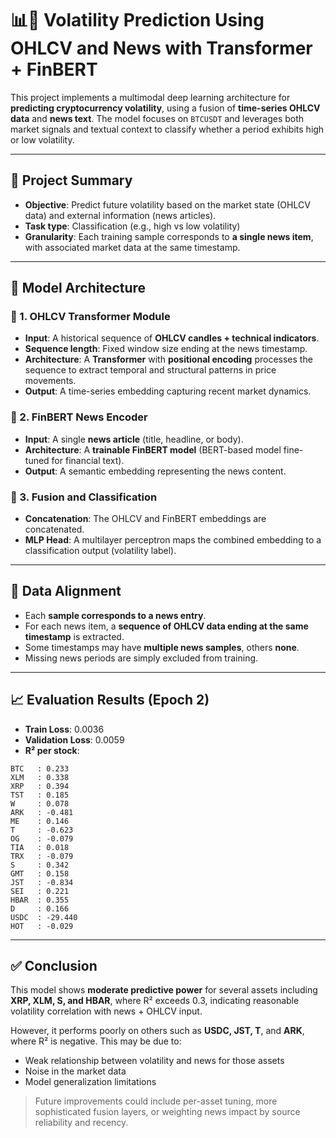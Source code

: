 
# 📊📰 Volatility Prediction Using OHLCV and News with Transformer + FinBERT

This project implements a multimodal deep learning architecture for **predicting cryptocurrency volatility**, using a fusion of **time-series OHLCV data** and **news text**. The model focuses on `BTCUSDT` and leverages both market signals and textual context to classify whether a period exhibits high or low volatility.

---

## 🚀 Project Summary

- **Objective**: Predict future volatility based on the market state (OHLCV data) and external information (news articles).
- **Task type**: Classification (e.g., high vs low volatility)
- **Granularity**: Each training sample corresponds to **a single news item**, with associated market data at the same timestamp.

---

## 🧱 Model Architecture

### 🔹 1. OHLCV Transformer Module
- **Input**: A historical sequence of **OHLCV candles + technical indicators**.
- **Sequence length**: Fixed window size ending at the news timestamp.
- **Architecture**: A **Transformer** with **positional encoding** processes the sequence to extract temporal and structural patterns in price movements.
- **Output**: A time-series embedding capturing recent market dynamics.

### 🔹 2. FinBERT News Encoder
- **Input**: A single **news article** (title, headline, or body).
- **Architecture**: A **trainable FinBERT model** (BERT-based model fine-tuned for financial text).
- **Output**: A semantic embedding representing the news content.

### 🔹 3. Fusion and Classification
- **Concatenation**: The OHLCV and FinBERT embeddings are concatenated.
- **MLP Head**: A multilayer perceptron maps the combined embedding to a classification output (volatility label).

---

## 🔄 Data Alignment

- Each **sample corresponds to a news entry**.
- For each news item, a **sequence of OHLCV data ending at the same timestamp** is extracted.
- Some timestamps may have **multiple news samples**, others **none**.
- Missing news periods are simply excluded from training.

---

## 📈 Evaluation Results (Epoch 2)

- **Train Loss**: 0.0036  
- **Validation Loss**: 0.0059  
- **R² per stock**:

```
BTC   : 0.233
XLM   : 0.338
XRP   : 0.394
TST   : 0.185
W     : 0.078
ARK   : -0.481
ME    : 0.146
T     : -0.623
OG    : -0.079
TIA   : 0.018
TRX   : -0.079
S     : 0.342
GMT   : 0.158
JST   : -0.834
SEI   : 0.221
HBAR  : 0.355
D     : 0.166
USDC  : -29.440
HOT   : -0.029
```

---

## ✅ Conclusion

This model shows **moderate predictive power** for several assets including **XRP, XLM, S, and HBAR**, where R² exceeds 0.3, indicating reasonable volatility correlation with news + OHLCV input.

However, it performs poorly on others such as **USDC, JST, T**, and **ARK**, where R² is negative. This may be due to:
- Weak relationship between volatility and news for those assets
- Noise in the market data
- Model generalization limitations

> Future improvements could include per-asset tuning, more sophisticated fusion layers, or weighting news impact by source reliability and recency.

